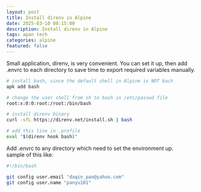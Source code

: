 ```yaml
---
layout: post
title: Install direnv in Alpine
date: 2025-03-10 08:15:00
description: Install direnv in Alpine
tags: apan tech
categories: alpine
featured: false
---
```

Small application, direnv, is very convenient.  You can set it up, then add .envrc to each directory to save time to export required variables manually.  
```bash
# install bash, since the default shell in Alpine is NOT bach
apk add bash

# change the user shell from sh to bash in /etc/passwd file
root:x:0:0:root:/root:/bin/bash

# install direnv binary
curl -sfL https://direnv.net/install.sh | bash

# add this line in .profile
eval "$(direnv hook bash)"

```

Add .envrc to any directory which need to set the environment up.  
sample of this like:  
```bash
#!/bin/bash

git config user.email "daqin_pan@yahoo.com"
git config user.name "panyu101"

```
